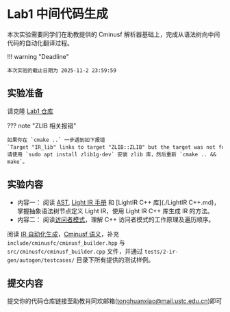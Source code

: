 

# Lab1 中间代码生成

本次实验需要同学们在助教提供的 Cminusf 解析器基础上，完成从语法树向中间代码的自动化翻译过程。

!!! warning "Deadline"

    本次实验的截止日期为 2025-11-2 23:59:59

## 实验准备

请克隆 [Lab1 仓库](https://github.com/XiaoTonghuan/USTC-Compiler-Engineering-2025)

??? note "ZLIB 相关报错"

    如果你在 `cmake ..` 一步遇到如下报错`Target "IR_lib" links to target "ZLIB::ZLIB" but the target was not found.`，请使用 `sudo apt install zlib1g-dev` 安装 zlib 库，然后重新 `cmake .. && make`。


## 实验内容

- 内容一：
  阅读 [AST](./AST.md), [Light IR 手册](./LightIR.md) 和 [LightIR C++ 库](./LightIR C++.md)，掌握抽象语法树节点定义 Light IR，使用 Light IR C++ 库生成 IR 的方法。
- 内容二：
  阅读[访问者模式](./visitor_pattern.md)，理解 C++ 访问者模式的工作原理及遍历顺序。

阅读 [IR 自动化生成](./autogen.md)，[Cminusf 语义](./cminusf语义.md)，补充 `include/cminusfc/cminusf_builder.hpp` 与 `src/cminusfc/cminusf_builder.cpp` 文件，并通过 `tests/2-ir-gen/autogen/testcases/` 目录下所有提供的测试样例。

## 提交内容

提交你的代码仓库链接至助教肖同欢邮箱(<tonghuanxiao@mail.ustc.edu.cn>)即可
